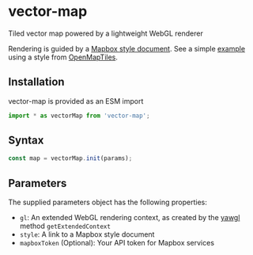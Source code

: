 # vector-map

Tiled vector map powered by a lightweight WebGL renderer

Rendering is guided by a [Mapbox style document]. See a simple
[example] using a style from [OpenMapTiles].

[Mapbox style document]: https://docs.mapbox.com/mapbox-gl-js/style-spec/
[example]: https://globeletjs.github.io/vector-map/examples/klokan-basic/index.html
[OpenMapTiles]: https://openmaptiles.org/styles/

## Installation
vector-map is provided as an ESM import
```javascript
import * as vectorMap from 'vector-map';
```

## Syntax
```javascript
const map = vectorMap.init(params);
```

## Parameters
The supplied parameters object has the following properties:
- `gl`: An extended WebGL rendering context, as created by the [yawgl]
  method `getExtendedContext`
- `style`: A link to a Mapbox style document
- `mapboxToken` (Optional): Your API token for Mapbox services

[yawgl]: https://github.com/GlobeletJS/yawgl
[HTMLCanvasElement]: https://developer.mozilla.org/en-US/docs/Web/API/HTMLCanvasElement
